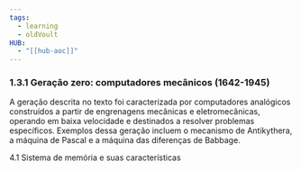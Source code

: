 ```yaml
---
tags:
  - learning
  - oldVoult
HUB:
  - "[[hub-aoc]]"
---
```

### 1.3.1 Geração zero: computadores mecânicos (1642-1945)

A geração descrita no texto foi caracterizada por computadores analógicos construídos a partir de engrenagens mecânicas e eletromecânicas, operando em baixa velocidade e destinados a resolver problemas específicos. Exemplos dessa geração incluem o mecanismo de Antikythera, a máquina de Pascal e a máquina das diferenças de Babbage.


4.1 Sistema de memória e suas características